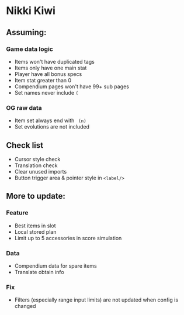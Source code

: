 # Nikki Kiwi

## Assuming:
### Game data logic
- Items won't have duplicated tags
- Items only have one main stat
- Player have all bonus specs
- Item stat greater than 0
- Compendium pages won't have 99+ sub pages
- Set names never include `(`
### OG raw data
- Item set always end with ` (n)`
- Set evolutions are not included

## Check list
- Cursor style check
- Translation check
- Clear unused imports
- Button trigger area & pointer style in `<label/>`

## More to update:
### Feature
- Best items in slot
- Local stored plan
- Limit up to 5 accessories in score simulation
### Data
- Compendium data for spare items
- Translate obtain info
### Fix
- Filters (especially range input limits) are not updated when config is changed
